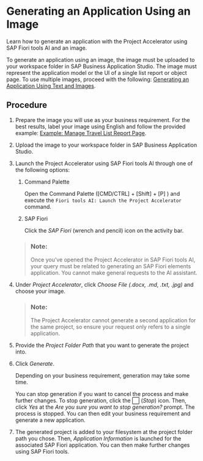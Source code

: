 <!-- loio39193dfef3654ded850d39e7008e77d3 -->

<link rel="stylesheet" type="text/css" href="css/sap-icons.css"/>

# Generating an Application Using an Image

Learn how to generate an application with the Project Accelerator using SAP Fiori tools AI and an image.

To generate an application using an image, the image must be uploaded to your workspace folder in SAP Business Application Studio. The image must represent the application model or the UI of a single list report or object page. To use multiple images, proceed with the following: [Generating an Application Using Text and Images](generating-an-application-using-text-and-images-5dd43dc.md).



<a name="loio39193dfef3654ded850d39e7008e77d3__section_dbw_jbt_51c"/>

## Procedure

1.  Prepare the image you will use as your business requirement. For the best results, label your image using English and follow the provided example: [Example: Manage Travel List Report Page](example-manage-travel-list-report-page-480d33c.md).
2.  Upload the image to your workspace folder in SAP Business Application Studio.

3.  Launch the Project Accelerator using SAP Fiori tools AI through one of the following options:

    1.  Command Palette

        Open the Command Palette \([CMD/CTRL\] + [Shift\] + [P\] \) and execute the `Fiori tools AI: Launch the Project Accelerator` command.

    2.  SAP Fiori

        Click the *SAP Fiori* \(wrench and pencil\) icon on the activity bar.


    > ### Note:  
    > Once you’ve opened the Project Accelerator in SAP Fiori tools AI, your query must be related to generating an SAP Fiori elements application. You cannot make general requests to the AI assistant.

4.  Under *Project Accelerator*, click *Choose File \(.docx, .md, .txt, .jpg\)* and choose your image.

    > ### Note:  
    > The Project Accelerator cannot generate a second application for the same project, so ensure your request only refers to a single application.

5.  Provide the *Project Folder Path* that you want to generate the project into.
6.  Click *Generate*.

    Depending on your business requirement, generation may take some time.

    You can stop generation if you want to cancel the process and make further changes. To stop generation, click the :white_large_square: \(*Stop*\) icon. Then, click *Yes* at the *Are you sure you want to stop generation?* prompt. The process is stopped. You can then edit your business requirement and generate a new application.

7.  The generated project is added to your filesystem at the project folder path you chose. Then, *Application Information* is launched for the associated SAP Fiori application. You can then make further changes using SAP Fiori tools.


